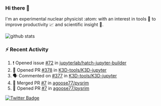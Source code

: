 ### Hi there 👋 

I'm an experimental nuclear physicist :atom: with an interest in tools :wrench: to improve productivity :chart_with_upwards_trend: and scientific insight :telescope:.

![github stats](https://github-readme-stats.vercel.app/api?username=agoose77&show_icons=true&hide_rank=true&hide_title=true&bg_color=30,e76445,904e95&text_color=efe3ec&icon_color=efe3ec)
<!--
**agoose77/agoose77** is a ✨ _special_ ✨ repository because its `README.md` (this file) appears on your GitHub profile.

Here are some ideas to get you started:

- 🔭 I’m currently working on ...
- 🌱 I’m currently learning ...
- 👯 I’m looking to collaborate on ...
- 🤔 I’m looking for help with ...
- 💬 Ask me about ...
- 📫 How to reach me: ...
- 😄 Pronouns: ...
- ⚡ Fun fact: ...
-->

### :zap: Recent Activity
<!--START_SECTION:activity-->
1. ❗️ Opened issue [#72](https://github.com/jupyterlab/hatch-jupyter-builder/issues/72) in [jupyterlab/hatch-jupyter-builder](https://github.com/jupyterlab/hatch-jupyter-builder)
2. 💪 Opened PR [#378](https://github.com/K3D-tools/K3D-jupyter/pull/378) in [K3D-tools/K3D-jupyter](https://github.com/K3D-tools/K3D-jupyter)
3. 🗣 Commented on [#377](https://github.com/K3D-tools/K3D-jupyter/issues/377) in [K3D-tools/K3D-jupyter](https://github.com/K3D-tools/K3D-jupyter)
4. 🎉 Merged PR [#7](https://github.com/agoose77/pysrim/pull/7) in [agoose77/pysrim](https://github.com/agoose77/pysrim)
5. 💪 Opened PR [#7](https://github.com/agoose77/pysrim/pull/7) in [agoose77/pysrim](https://github.com/agoose77/pysrim)
<!--END_SECTION:activity-->


[![Twitter Badge](https://img.shields.io/twitter/follow/agoose77?style=flat-square&logo=Twitter&logoColor=white&color=cornflowerblue)](https://twitter.com/agoose77)
